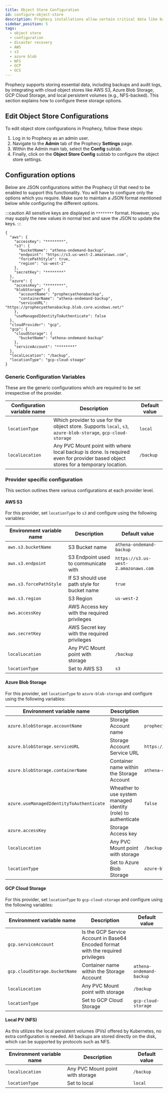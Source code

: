```yaml
---
title: Object Store Configuration
id: configure-object-store
description: Prophecy installations allow certain critical data like backups and audit logs to synced to object stores like S3, Azure Blob Storage, GCS etc.
sidebar_position: 5
tags:
  - object store
  - configuration
  - disaster recovery
  - AWS
  - s3
  - azure blob
  - NFS
  - GCP
  - GCS
---
```


Prophecy supports storing essential data, including backups and audit logs, by integrating with cloud object stores like AWS S3, Azure Blob Storage, GCP Cloud Storage, and local persistent volumes (e.g., NFS-backed). This section explains how to configure these storage options.

## Edit Object Store Configurations

To edit object store configurations in Prophecy, follow these steps:

1. Log in to Prophecy as an admin user.
1. Navigate to the **Admin** tab of the Prophecy **Settings** page.
1. Within the Admin main tab, select the **Config** subtab.
1. Finally, click on the **Object Store Config** subtab to configure the object store settings.

## Configuration options

Below are JSON configurations within the Prophecy UI that need to be enabled to support this functionality. You will have to configure only the options which you require. Make sure to maintain a JSON format mentioned below while configuring the different options.

:::caution
All sensitive keys are displayed in `********` format. However, you may supply the new values in normal text and save the JSON to update the keys.
:::

```
{
  "aws": {
    "accessKey": "********",
    "s3": {
      "bucketName": "athena-ondemand-backup",
      "endpoint": "https://s3.us-west-2.amazonaws.com",
      "forcePathStyle": true,
      "region": "us-west-2"
    },
    "secretKey": "********"
  },
  "azure": {
    "accessKey": "********",
    "blobStorage": {
      "accountName": "prophecyathenabackup",
      "containerName": "athena-ondemand-backup",
      "serviceURL": "https://prophecyathenabackup.blob.core.windows.net/"
    },
    "useManagedIdentityToAuthenticate": false
  },
  "cloudProvider": "gcp",
  "gcp": {
    "cloudStorage": {
      "bucketName": "athena-ondemand-backup"
    },
    "serviceAccount": "********"
  },
  "localLocation": "/backup",
  "locationType": "gcp-cloud-stoage"
}
```

### Generic Configuration Variables

These are the generic configurations which are required to be set irrespective of the provider.

| Configuration variable name | Description                                                                                                                      | Default value |
| --------------------------- | -------------------------------------------------------------------------------------------------------------------------------- | ------------- |
| `locationType`              | Which provider to use for the object store. Supports `local`, `s3`, `azure-blob-storage`, `gcp-cloud-storage`                    | `local`       |
| `localLocation`             | Any PVC Mount point with where local backup is done. Is required even for provider based object stores for a temporary location. | `/backup`     |

### Provider specific configuration

This section outlines there various configurations at each provider level.

#### AWS S3

For this provider, set `locationType` to `s3` and configure using the following variables:

| Environment variable name | Description                                 | Default value                        |
| ------------------------- | ------------------------------------------- | ------------------------------------ |
| `aws.s3.bucketName`       | S3 Bucket name                              | `athena-ondemand-backup`             |
| `aws.s3.endpoint`         | S3 Endpoint used to communicate with        | `https://s3.us-west-2.amazonaws.com` |
| `aws.s3.forcePathStyle`   | If S3 should use path style for bucket name | `true`                               |
| `aws.s3.region`           | S3 Region                                   | `us-west-2`                          |
| `aws.accessKey`           | AWS Access key with the required privileges |                                      |
| `aws.secretKey`           | AWS Secret key with the required privileges |                                      |
| `localLocation`           | Any PVC Mount point with storage            | `/backup`                            |
| `locationType`            | Set to AWS S3                               | `s3`                                 |

#### Azure Blob Storage

For this provider, set `locationType` to `azure-blob-storage` and configure using the following variables:

| Environment variable name                | Description                                                    | Default value                                         |
| ---------------------------------------- | -------------------------------------------------------------- | ----------------------------------------------------- |
| `azure.blobStorage.accountName`          | Storage Account name                                           | `prophecyathenabackup`                                |
| `azure.blobStorage.serviceURL`           | Storage Account Service URL                                    | `https://prophecyathenabackup.blob.core.windows.net/` |
| `azure.blobStorage.containerName`        | Container name within the Storage Account                      | `athena-ondemand-backup`                              |
| `azure.useManagedIdentityToAuthenticate` | Wheather to use system managed identity (role) to authenticate | `false`                                               |
| `azure.accessKey`                        | Storage Access key                                             |                                                       |
| `localLocation`                          | Any PVC Mount point with storage                               | `/backup`                                             |
| `locationType`                           | Set to Azure Blob Storage                                      | `azure-blob-storage`                                  |

#### GCP Cloud Storage

For this provider, set `locationType` to `gcp-cloud-storage` and configure using the following variables:

| Environment variable name     | Description                                                                      | Default value            |
| ----------------------------- | -------------------------------------------------------------------------------- | ------------------------ |
| `gcp.serviceAccount`          | Is the GCP Service Account in Base64 Encoded format with the required privileges |                          |
| `gcp.cloudStorage.bucketName` | Container name within the Storage Account                                        | `athena-ondemand-backup` |
| `localLocation`               | Any PVC Mount point with storage                                                 | `/backup`                |
| `locationType`                | Set to GCP Cloud Storage                                                         | `gcp-cloud-storage`      |

#### Local PV (NFS)

As this utilizes the local persistent volumes (PVs) offered by Kubernetes, no extra configuration is needed. All backups are stored directly on the disk, which can be supported by protocols such as NFS.

| Environment variable name | Description                      | Default value |
| ------------------------- | -------------------------------- | ------------- |
| `localLocation`           | Any PVC Mount point with storage | `/backup`     |
| `locationType`            | Set to local                     | `local`       |
